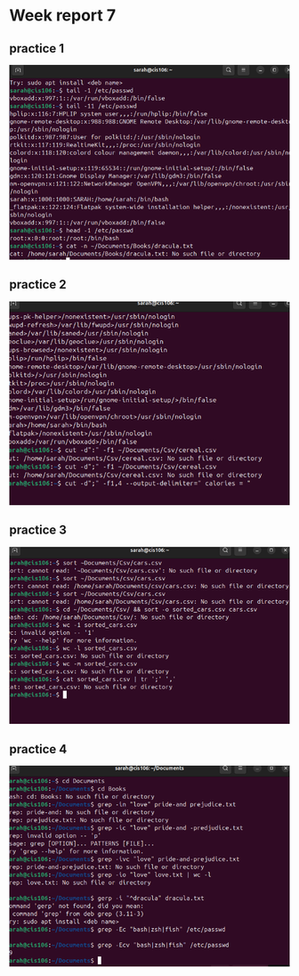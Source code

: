 # Week report 7

## practice 1
![p1](practice1.png)

## practice 2
![p2](practice2.png)

## practice 3
![p3](practice3.png)

## practice 4
![p4](practice4.png)

